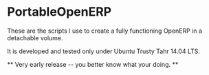 PortableOpenERP
===============

These are the scripts I use to create a fully functioning OpenERP in a detachable volume.

It is developed and tested only under Ubuntu Trusty Tahr 14.04 LTS.

** Very early release -- you better know what your doing. **
